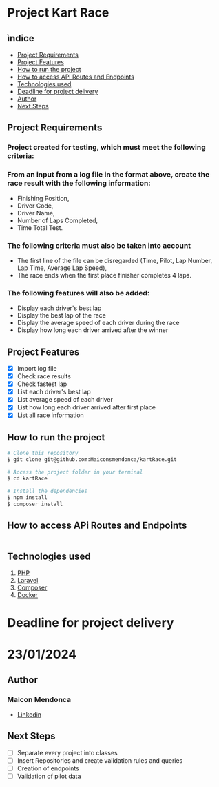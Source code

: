 # Project Kart Race

## ìndice
- <a href="#project-requirements">Project Requirements</a>
- <a href="#project-features">Project Features</a>
- <a href="#how-to-run-the-project">How to run the project</a>
- <a href="#how-to-access-api-routes-and-endpoints">How to access APi Routes and Endpoints</a>
- <a href="#technologies-used">Technologies used</a>
- <a href="#deadline-for-project-delivery">Deadline for project delivery</a>
- <a href="#author">Author</a>
- <a href="#next-steps">Next Steps</a>

## Project Requirements

### Project created for testing, which must meet the following criteria:
### From an input from a log file in the format above, create the race result with the following information:
  * Finishing Position, 
  * Driver Code, 
  * Driver Name, 
  * Number of Laps Completed,
  * Time Total Test.


### The following criteria must also be taken into account
  * The first line of the file can be disregarded (Time, Pilot, Lap Number, Lap Time, Average Lap Speed),
  * The race ends when the first place finisher completes 4 laps.


### The following features will also be added:
  * Display each driver's best lap
  * Display the best lap of the race
  * Display the average speed of each driver during the race
  * Display how long each driver arrived after the winner

## Project Features

- [x] Import log file
- [x] Check race results
- [x] Check fastest lap
- [x] List each driver's best lap
- [x] List average speed of each driver
- [x] List how long each driver arrived after first place
- [x] List all race information

## How to run the project

```bash
# Clone this repository
$ git clone git@github.com:Maiconsmendonca/kartRace.git

# Access the project folder in your terminal
$ cd kartRace

# Install the dependencies
$ npm install
$ composer install
```

## How to access APi Routes and Endpoints

```
```

## Technologies used

1. [PHP](https://www.php.net/)
2. [Laravel](https://laravel.com/)
3. [Composer](https://getcomposer.org/)
4. [Docker](https://www.docker.com/)

# Deadline for project delivery
   # 23/01/2024 

## Author
### Maicon Mendonca
* [Linkedin]()

## Next Steps

- [ ] Separate every project into classes
- [ ] Insert Repositories and create validation rules and queries
- [ ] Creation of endpoints
- [ ] Validation of pilot data

